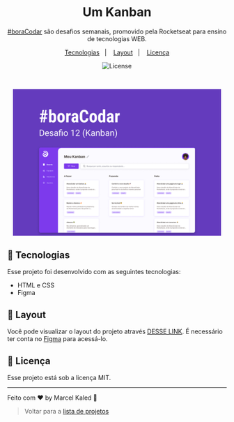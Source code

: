 <!-- markdownlint-disable MD033 -->

<h1 align="center"> Um Kanban </h1>

<p align="center">
<a href="https://www.rocketseat.com.br/boracodar">#boraCodar</a> são desafios semanais, promovido pela Rocketseat para ensino de tecnologias WEB. <br/>
</p>

<p align="center">
  <a href="#-tecnologias">Tecnologias</a>&nbsp;&nbsp;&nbsp;|&nbsp;&nbsp;&nbsp;
  <a href="#-layout">Layout</a>&nbsp;&nbsp;&nbsp;|&nbsp;&nbsp;&nbsp;
  <a href="#memo-licença">Licença</a>
</p>

<p align="center">
  <img alt="License" src="https://img.shields.io/static/v1?label=license&message=MIT&color=49AA26&labelColor=000000">
</p>

<br>

<p align="center">
  <img src=".github/assets/preview.jpg" width="95%">
</p>

## 🚀 Tecnologias

Esse projeto foi desenvolvido com as seguintes tecnologias:

- HTML e CSS
- Figma

## 🔖 Layout

Você pode visualizar o layout do projeto através [DESSE LINK](https://www.figma.com/community/file/1220368226816658013). É necessário ter conta no [Figma](https://figma.com) para acessá-lo.

## 📝 Licença

Esse projeto está sob a licença MIT.

---

Feito com ♥ by Marcel Kaled 👋

> Voltar para a [lista de projetos](../README.md)
